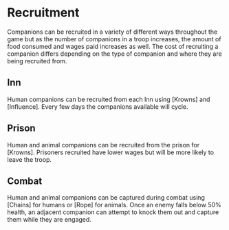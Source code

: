 # Recruitment
Companions can be recruited in a variety of different ways throughout the game but as the number of companions in a troop increases, the amount of food consumed and wages paid increases as well. The cost of recruiting a companion differs depending on the type of companion and where they are being recruited from.

## Inn
Human companions can be recruited from each Inn using [Krowns] and [Influence]. Every few days the companions available will cycle.

## Prison
Human and animal companions can be recruited from the prison for [Krowns]. Prisoners recruited have lower wages but will be more likely to leave the troop.

## Combat
Human and animal companions can be captured during combat using [Chains] for humans or [Rope] for animals. Once an enemy falls below 50% health, an adjacent companion can attempt to knock them out and capture them while they are engaged.
